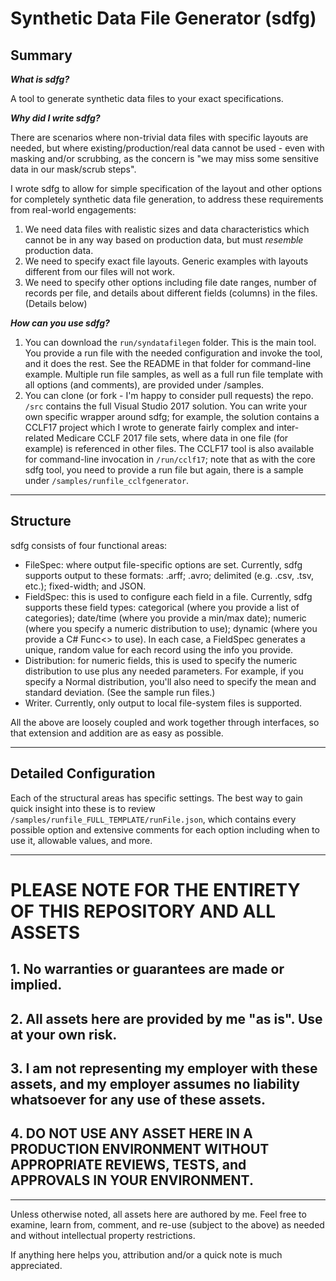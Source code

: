 # Synthetic Data File Generator (sdfg)

## Summary
**_What is sdfg?_**

A tool to generate synthetic data files to your exact specifications.

**_Why did I write sdfg?_**

There are scenarios where non-trivial data files with specific layouts are needed, but where existing/production/real data cannot be used - even with masking and/or scrubbing, as the concern  is "we may miss some sensitive data in our mask/scrub steps".

I wrote sdfg to allow for simple specification of the layout and other options for completely synthetic data file generation, to address these requirements from real-world engagements:
1. We need data files with realistic sizes and data characteristics which cannot be in any way based on production data, but must _resemble_ production data.
2. We need to specify exact file layouts. Generic examples with layouts different from our files will not work.
3. We need to specify other options including file date ranges, number of records per file, and details about different fields (columns) in the files. (Details below)

**_How can you use sdfg?_**

1. You can download the `run/syndatafilegen` folder. This is the main tool. You provide a run file with the needed configuration and invoke the tool, and it does the rest. See the README in that folder for command-line example. Multiple run file samples, as well as a full run file template with all options (and comments), are provided under /samples.
2. You can clone (or fork - I'm happy to consider pull requests) the repo. `/src` contains the full Visual Studio 2017 solution. You can write your own specific wrapper around sdfg; for example, the solution contains a CCLF17 project which I wrote to generate fairly complex and inter-related Medicare CCLF 2017 file sets, where data in one file (for example) is referenced in other files. The CCLF17 tool is also available for command-line invocation in `/run/cclf17`; note that as with the core sdfg tool, you need to provide a run file but again, there is a sample under `/samples/runfile_cclfgenerator`.

---

## Structure

sdfg consists of four functional areas:
* FileSpec: where output file-specific options are set. Currently, sdfg supports output to these formats: .arff; .avro; delimited (e.g. .csv, .tsv, etc.); fixed-width; and JSON.
* FieldSpec: this is used to configure each field in a file. Currently, sdfg supports these field types: categorical (where you provide a list of categories); date/time (where you provide a min/max date); numeric (where you specify a numeric distribution to use); dynamic (where you provide a C# Func<> to use). In each case, a FieldSpec generates a unique, random value for each record using the info you provide.
* Distribution: for numeric fields, this is used to specify the numeric distribution to use plus any needed parameters. For example, if you specify a Normal distribution, you'll also need to specify the mean and standard deviation. (See the sample run files.)
* Writer. Currently, only output to local file-system files is supported.

All the above are loosely coupled and work together through interfaces, so that extension and addition are as easy as possible.

---

## Detailed Configuration

Each of the structural areas has specific settings. The best way to gain quick insight into these is to review `/samples/runfile_FULL_TEMPLATE/runFile.json`, which contains every possible option and extensive comments for each option including when to use it, allowable values, and more.

---

# PLEASE NOTE FOR THE ENTIRETY OF THIS REPOSITORY AND ALL ASSETS
## 1. No warranties or guarantees are made or implied.
## 2. All assets here are provided by me "as is". Use at your own risk.
## 3. I am not representing my employer with these assets, and my employer assumes no liability whatsoever for any use of these assets.
## 4. DO NOT USE ANY ASSET HERE IN A PRODUCTION ENVIRONMENT WITHOUT APPROPRIATE REVIEWS, TESTS, and APPROVALS IN YOUR ENVIRONMENT.

---

Unless otherwise noted, all assets here are authored by me. Feel free to examine, learn from, comment, and re-use (subject to the above) as needed and without intellectual property restrictions.

If anything here helps you, attribution and/or a quick note is much appreciated.